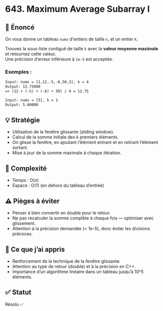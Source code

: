 # 643. Maximum Average Subarray I

## 📝 Énoncé

On vous donne un tableau `nums` d'entiers de taille `n`, et un entier `k`.

Trouvez la sous-liste contiguë de taille `k` avec la **valeur moyenne maximale** et retournez cette valeur.  
Une précision d’erreur inférieure à `1e-5` est acceptée.

### Exemples :

```txt
Input: nums = [1,12,-5,-6,50,3], k = 4
Output: 12.75000
=> (12 + (-5) + (-6) + 50) / 4 = 12.75

Input: nums = [5], k = 1
Output: 5.00000
```

## 💡 Stratégie
- Utilisation de la fenêtre glissante (sliding window).
- Calcul de la somme initiale des k premiers éléments.
- On glisse la fenêtre, en ajoutant l’élément entrant et en retirant l’élément sortant.
- Mise à jour de la somme maximale à chaque itération.

## 🧠 Complexité
- Temps : O(n)
- Espace : O(1) (en dehors du tableau d’entrée)

## ⚠️ Pièges à éviter
- Penser à bien convertir en double pour le retour.
- Ne pas recalculer la somme complète à chaque fois — optimiser avec glissement.
- Attention à la précision demandée (< 1e-5), donc éviter les divisions précoces.

## 💬 Ce que j’ai appris
- Renforcement de la technique de la fenêtre glissante.
- Attention au type de retour (double) et à la précision en C++.
- Importance d’un algorithme linéaire dans un tableau jusqu’à 10^5 éléments.

## ✅ Statut
Résolu ✅